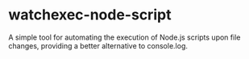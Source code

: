 # watchexec-node-script
A simple tool for automating the execution of Node.js scripts upon file changes, providing a better alternative to console.log.
